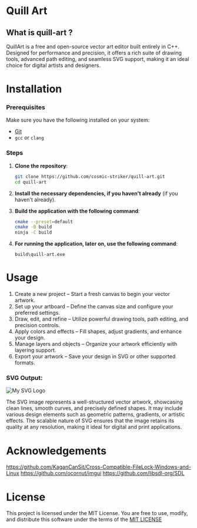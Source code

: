 # Quill Art
## What is quill-art ?
QuillArt is a free and open-source vector art editor built entirely in C++. Designed for performance and precision, it offers a rich suite of drawing tools, advanced path editing, and seamless SVG support, making it an ideal choice for digital artists and designers.
# Installation
### Prerequisites
Make sure you have the following installed on your system:
- [Git](https://git-scm.com/)
- ```gcc``` or ```clang```

### Steps
1. **Clone the repository**:
   ```bash
   git clone https://github.com/cosmic-striker/quill-art.git
   cd quill-art
   ```
2. **Install the necessary dependencies, if you haven't already** (if you haven't already).
3. **Build the application with the following command**:

   ```sh
   cmake --preset=default
   cmake -B build
   ninja -C build
   ```
5. **For running the application, later on, use the following command**:

   ```build\quill-art.exe```
# Usage
1. Create a new project – Start a fresh canvas to begin your vector artwork.
2. Set up your artboard – Define the canvas size and configure your preferred settings.
3. Draw, edit, and refine – Utilize powerful drawing tools, path editing, and precision controls.
4. Apply colors and effects – Fill shapes, adjust gradients, and enhance your design.
5. Manage layers and objects – Organize your artwork efficiently with layering support.
6. Export your artwork – Save your design in SVG or other supported formats.
### SVG Output:
![My SVG Logo](https://github.com/sanvelu82/quill-art/blob/main/output.svg)

The SVG image represents a well-structured vector artwork, showcasing clean lines, smooth curves, and precisely defined shapes. It may include various design elements such as geometric patterns, gradients, or artistic effects. The scalable nature of SVG ensures that the image retains its quality at any resolution, making it ideal for digital and print applications.

# Acknowledgements
https://github.com/KaganCanSit/Cross-Compatible-FileLock-Windows-and-Linux
https://github.com/ocornut/imgui
https://github.com/libsdl-org/SDL
# License
This project is licensed under the MIT License. You are free to use, modify, and distribute this software under the terms of the [MIT LICENSE]((https://github.com/cosmic-striker/quill-art/blob/main/LICENSE))
